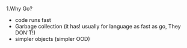 1.Why Go?
- code runs fast 
- Garbage collection (it has! usually for language as fast as go, They DON'T!)
- simpler objects (simpler OOD)


